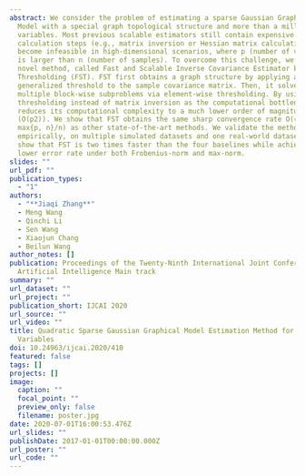 ```yaml
---
abstract: We consider the problem of estimating a sparse Gaussian Graphical
  Model with a special graph topological structure and more than a million
  variables. Most previous scalable estimators still contain expensive
  calculation steps (e.g., matrix inversion or Hessian matrix calculation) and
  become infeasible in high-dimensional scenarios, where p (number of variables)
  is larger than n (number of samples). To overcome this challenge, we propose a
  novel method, called Fast and Scalable Inverse Covariance Estimator by
  Thresholding (FST). FST first obtains a graph structure by applying a
  generalized threshold to the sample covariance matrix. Then, it solves
  multiple block-wise subproblems via element-wise thresholding. By using matrix
  thresholding instead of matrix inversion as the computational bottleneck, FST
  reduces its computational complexity to a much lower order of magnitude
  (O(p2)). We show that FST obtains the same sharp convergence rate O(√(log
  max{p, n}/n) as other state-of-the-art methods. We validate the method
  empirically, on multiple simulated datasets and one real-world dataset, and
  show that FST is two times faster than the four baselines while achieving a
  lower error rate under both Frobenius-norm and max-norm.
slides: ""
url_pdf: ""
publication_types:
  - "1"
authors:
  - "**Jiaqi Zhang**"
  - Meng Wang
  - Qinchi Li
  - Sen Wang
  - Xiaojun Chang
  - Beilun Wang
author_notes: []
publication: Proceedings of the Twenty-Ninth International Joint Conference on
  Artificial Intelligence Main track
summary: ""
url_dataset: ""
url_project: ""
publication_short: IJCAI 2020
url_source: ""
url_video: ""
title: Quadratic Sparse Gaussian Graphical Model Estimation Method for Massive
  Variables
doi: 10.24963/ijcai.2020/410
featured: false
tags: []
projects: []
image:
  caption: ""
  focal_point: ""
  preview_only: false
  filename: poster.jpg
date: 2020-07-01T16:00:53.476Z
url_slides: ""
publishDate: 2017-01-01T00:00:00.000Z
url_poster: ""
url_code: ""
---
```

